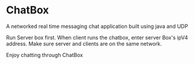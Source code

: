 # ChatBox
A networked real time messaging chat application built using java and UDP

Run Server box first. When client runs the chatbox, enter server Box's ipV4 address. Make sure server and clients are on the same network.

Enjoy chatting through ChatBox
